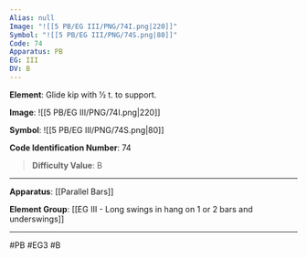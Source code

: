 ```yaml
---
Alias: null
Image: "![[5 PB/EG III/PNG/74I.png|220]]"
Symbol: "![[5 PB/EG III/PNG/74S.png|80]]"
Code: 74
Apparatus: PB
EG: III
DV: B
---
```

**Element**: Glide kip with 1⁄2 t. to support.

**Image**:
![[5 PB/EG III/PNG/74I.png|220]]

**Symbol**:
![[5 PB/EG III/PNG/74S.png|80]]

**Code Identification Number**: 74

>**Difficulty Value**: B

___
**Apparatus**: [[Parallel Bars]]

**Element Group**: [[EG III - Long swings in hang on 1 or 2 bars and underswings]]
___
#PB #EG3 #B
